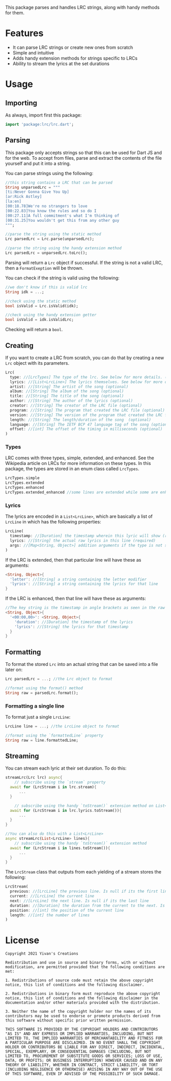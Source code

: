 This package parses and handles LRC strings, along with handy methods for them.


# Features
* It can parse LRC strings or create new ones from scratch
* Simple and intuitive
* Adds handy extension methods for strings specific to LRCs
* Ability to stream the lyrics at the set durations

# Usage
## Importing
As always, import first this package:
```dart
import 'package:lrc/lrc.dart';
```

## Parsing
This package only accepts strings so that this can be used for Dart JS and for the web. To accept from files, parse and extract the contents of the file yourself and put it into a string.

You can parse strings using the following:

```dart
//this string contains a LRC that can be parsed
String unparsedLrc = """
[ti:Never Gonna Give You Up]
[ar:Rick Astley]
[la:en]
[00:18.78]We're no strangers to love
[00:22.83]You know the rules and so do I
[00:27.11]A full commitment's what I'm thinking of
[00:31.25]You wouldn't get this from any other guy
"""; 

//parse the string using the static method
Lrc parsedLrc = Lrc.parse(unparsedLrc);

//parse the string using the handy extension method
Lrc parsedLrc = unparsedLrc.toLrc();
```

Parsing will return a `Lrc` object if successful. If the string is not a valid LRC, then a `FormatExeption` will be thrown.

You can check if the string is valid using the following:

```dart
//we don't know if this is valid lrc
String idk = ...; 

//check using the static method
bool isValid = Lrc.isValid(idk);

//check using the handy extension getter
bool isValid = idk.isValidLrc;
```
Checking will return a `bool`.

## Creating
If you want to create a LRC from scratch, you can do that by creating a new `Lrc` object with its parameters.

```dart
Lrc(
  type: //[LrcTypes] The type of the lrc. See below for more details. (required)
  lyrics: //[List<LrcLine>] The lyrics themselves. See below for more details. (required)
  artist: //[String] The artist of the song (optional)
  album: //[String] The album of the song (optional)
  title: //[String] The title of the song (optional)
  author: //[String] The author of the lyrics (optional)
  creator: //[String] The creator of the LRC file (optional)
  program: //[String] The program that created the LRC file (optional)
  version: //[String] The version of the program that created the LRC file (optional)
  length: //[String] The length/duration of the song  (optional)
  language: //[String] The IETF BCP 47 language tag of the song (optional)
  offset: //[int] The offset of the timing in milliseconds (optional)
)
```

### Types
LRC comes with three types, simple, extended, and enhanced. See the Wikipedia article on LRCs for more information on these types. In this package, the types are stored in an enum class called `LrcTypes`.

```dart
LrcTypes.simple
LrcTypes.extended
LrcTypes.enhanced
LrcTypes.extended_enhanced //some lines are extended while some are enhanced
```

### Lyrics
The lyrics are encoded in a `List<LrcLine>`, which are basically a list of `LrcLine` in which has the following properties:

```dart
LrcLine(
  timestamp: //[Duration] the timestamp wherein this lyric will show (required)
  lyrics: //[String] the actual raw lyrics in this line (required)
  args: //[Map<String, Object>] addition arguments if the type is not simple (optional)
)
```

If the LRC is extended, then that particular line will have these as arguments:

```dart
<String, Object>{
  'letter': //[String] a string containing the letter modifier
  'lyrics': //[String] a string containing the lyrics for that line
}
```

If the LRC is enhanced, then that line will have these as arguments:

```dart
//The key string is the timestamp in angle brackets as seen in the raw lyrics. There will be a key-value pair for each timestamp-lyric pair in the raw line.
<String, Object>{
  '<00:00,00>': <String, Object>{
    'duration': //[Duration] the timestamp of the lyrics
	'lyrics': //[String] the lyrics for that timestamp
  }
}
```

## Formatting
To format the stored `Lrc` into an actual string that can be saved into a file later on:

```dart
Lrc parsedLrc = ...; //the Lrc object to format

//format using the format() method
String raw = parsedLrc.format();
```

### Formatting a single line
To format just a single `LrcLine`:
```dart
LrcLine line = ...; //the LrcLine object to format

//format using the `formattedLine` property
String raw = line.formattedLine;
```

## Streaming
You can stream each lyric at their set duration. To do this:

```dart
streamLrc(Lrc lrc) async{
	// subscribe using the `stream` property
  await for (LrcStream i in lrc.stream){
	  ...
  }

	// subscribe using the handy `toStream()` extension method on List<LrcLine>
  await for (LrcStream i in lrc.lyrics.toStream()){
	  ...
  }
}

//You can also do this with a List<LrcLine>
async streamLrc(List<LrcLine> lines){
	// subscribe using the handy `toStream()` extension method
  await for (LrcStream i in lines.toStream()){
	  ...
  }
}
```
The `LrcStream` class that outputs from each yielding of a stream stores the following:
```dart
LrcStream(
  previous: //[LrcLine] the previous line. Is null if its the first line
  current: //[LrcLine] the current line
  next: //[LrcLine] the next line. Is null if its the last line
  duration: //[Duration] the duration from the current to the next. Is null if its the last line
  position: //[int] the position of the current line
  length: //[int] the number of lines
)
```

# License
```
Copyright 2021 Yivan's Creations

Redistribution and use in source and binary forms, with or without modification, are permitted provided that the following conditions are met:

1. Redistributions of source code must retain the above copyright notice, this list of conditions and the following disclaimer.

2. Redistributions in binary form must reproduce the above copyright notice, this list of conditions and the following disclaimer in the documentation and/or other materials provided with the distribution.

3. Neither the name of the copyright holder nor the names of its contributors may be used to endorse or promote products derived from this software without specific prior written permission.

THIS SOFTWARE IS PROVIDED BY THE COPYRIGHT HOLDERS AND CONTRIBUTORS "AS IS" AND ANY EXPRESS OR IMPLIED WARRANTIES, INCLUDING, BUT NOT LIMITED TO, THE IMPLIED WARRANTIES OF MERCHANTABILITY AND FITNESS FOR A PARTICULAR PURPOSE ARE DISCLAIMED. IN NO EVENT SHALL THE COPYRIGHT HOLDER OR CONTRIBUTORS BE LIABLE FOR ANY DIRECT, INDIRECT, INCIDENTAL, SPECIAL, EXEMPLARY, OR CONSEQUENTIAL DAMAGES (INCLUDING, BUT NOT LIMITED TO, PROCUREMENT OF SUBSTITUTE GOODS OR SERVICES; LOSS OF USE, DATA, OR PROFITS; OR BUSINESS INTERRUPTION) HOWEVER CAUSED AND ON ANY THEORY OF LIABILITY, WHETHER IN CONTRACT, STRICT LIABILITY, OR TORT (INCLUDING NEGLIGENCE OR OTHERWISE) ARISING IN ANY WAY OUT OF THE USE OF THIS SOFTWARE, EVEN IF ADVISED OF THE POSSIBILITY OF SUCH DAMAGE.
```